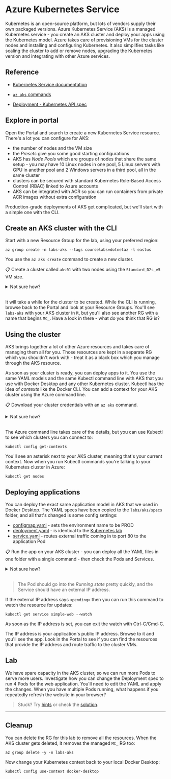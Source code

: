# Azure Kubernetes Service

Kubernetes is an open-source platform, but lots of vendors supply their own packaged versions. Azure Kubernetes Service (AKS) is a managed Kubernetes service - you create an AKS cluster and deploy your apps using the Kubernetes model. Azure takes care of provisioning VMs for the cluster nodes and installing and configuring Kubernetes. It also simplifies tasks like scaling the cluster to add or remove nodes, upgrading the Kubernetes version and integrating with other Azure services.

## Reference

- [Kubernetes Service documentation](https://docs.microsoft.com/en-gb/azure/aks/)

- [`az aks` commands](https://docs.microsoft.com/en-us/cli/azure/aks?view=azure-cli-latest)

- [Deployment - Kubernetes API spec](https://kubernetes.io/docs/reference/generated/kubernetes-api/v1.20/#deployment-v1-apps)

## Explore in portal

Open the Portal and search to create a new Kubernetes Service resource. There's a lot you can configure for AKS:

- the number of nodes and the VM size
- the _Presets_ give you some good starting configurations
- AKS has _Node Pools_ which are groups of nodes that share the same setup - you may have 10 Linux nodes in one pool, 5 Linux servers with GPU in another pool and 2 Windows servers in a third pool, all in the same cluster
- clusters can be secured with standard Kubernetes Role-Based Access Control (RBAC) linked to Azure accounts
- AKS can be integrated with ACR so you can run containers from private ACR images without extra configuration

Production-grade deployments of AKS get complicated, but we'll start with a simple one with the CLI.

## Create an AKS cluster with the CLI

Start with a new Resource Group for the lab, using your preferred region:

```
az group create -n labs-aks --tags courselabs=dotnetaz -l eastus
```

You use the `az aks create` command to create a new cluster.

📋 Create a cluster called `aks01` with two nodes using the `Standard_D2s_v5` VM size.

<details>
  <summary>Not sure how?</summary>

Run `az aks create --help` and you'll see there are lots of options. Most are optional, this will create the setup:

```
az aks create -g labs-aks -n aks01 --node-count 2 --node-vm-size Standard_D2s_v5 --location eastus
```

</details><br/>

It will take a while for the cluster to be created. While the CLI is running, browse back to the Portal and look at your Resource Groups. You'll see `labs-aks` with your AKS cluster in it, but you'll also see another RG with a name that begins `MC_`. Have a look in there - what do you think that RG is?

## Using the cluster

AKS brings together a lot of other Azure resources and takes care of managing them all for you. Those resources are kept in a separate RG which you shouldn't work with - treat it as a black box which you manage through the AKS resource.

As soon as your cluster is ready, you can deploy apps to it. You use the same YAML models and the same Kubectl command line with AKS that you use with Docker Desktop and any other Kubernetes cluster. Kubectl has the idea of _contexts_ like the Docker CLI. You can add a context for your AKS cluster using the Azure command line.

📋 Download your cluster credentials with an `az aks` command.

<details>
  <summary>Not sure how?</summary>

List out the AKS commands:

```
az aks --help
```

You'll see `get-credentials` which downloads the access details you need to use Kubectl with your AKS cluster:

```
az aks get-credentials -g labs-aks -n aks01
```

</details><br/>

The Azure command line takes care of the details, but you can use Kubectl to see which clusters you can connect to:

```
kubectl config get-contexts
```

You'll see an asterisk next to your AKS cluster, meaning that's your current context. Now when you run Kubectl commands you're talking to your Kubernetes cluster in Azure:

```
kubectl get nodes
```

## Deploying applications

You can deploy the exact same application model in AKS that we used in Docker Desktop. The YAML specs have been copied to the `labs/aks/specs` folder, and all that's changed is some config settings:

- [configmap.yaml](./specs/configmap.yaml) - sets the environment name to be PROD
- [deployment.yaml](./specs/deployment.yaml) - is identical to the [Kubernetes lab](/labs/kubernetes/README.md)
- [service.yaml](./specs/service.yaml) - routes external traffic coming in to port 80 to the application Pod


📋 Run the app on your AKS cluster - you can deploy all the YAML files in one folder with a single command - then check the Pods and Services.

<details>
  <summary>Not sure how?</summary>

It's the same `kubectl apply` command - the path can be a single file, a folder, or a web address:

```
kubectl apply -f labs/aks/specs
```

Then list the resources:

```
kubectl get pods,services
```

</details><br/>

> The Pod should go into the _Running state_ pretty quickly, and the Service should have an external IP address.

If the external IP address says `<pending>` then you can run this command to watch the resource for updates:

```
kubectl get service simple-web --watch
```

As soon as the IP address is set, you can exit the watch with Ctrl-C/Cmd-C.

The IP address is your application's public IP address. Browse to it and you'll see the app. Look in the Portal to see if you can find the resources that provide the IP address and route traffic to the cluster VMs.

## Lab

We have spare capacity in the AKS cluster, so we can run more Pods to serve more users. Investigate how you can change the Deployment spec to run 4 Pods for the web application. You'll need to edit the YAML and apply the changes. When you have multiple Pods running, what happens if you repeatedly refresh the website in your browser?

> Stuck? Try [hints](hints.md) or check the [solution](solution.md).

___

## Cleanup

You can delete the RG for this lab to remove all the resources. When the AKS cluster gets deleted, it removes the managed `MC_` RG too:

```
az group delete -y -n labs-aks
```

Now change your Kubernetes context back to your local Docker Desktop:

```
kubectl config use-context docker-desktop
```